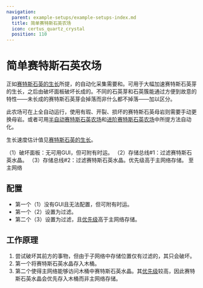```yaml
---
navigation:
  parent: example-setups/example-setups-index.md
  title: 简单赛特斯石英农场
  icon: certus_quartz_crystal
  position: 110
---
```


# 简单赛特斯石英农场

正如[赛特斯石英的生长](../ae2-mechanics/certus-growth.md)所提，<ItemLink id="certus_quartz_crystal" />的自动化采集需要<ItemLink id="annihilation_plane" />和<ItemLink id="storage_bus" />。<ItemLink id="growth_accelerator" />可用于大幅加速赛特斯石英芽的生长，之后由破坏面板破坏长成的<ItemLink id="quartz_cluster" />。不同的石英芽和石英簇能通过方便到故意的特性——未长成的赛特斯石英芽会掉落<ItemLink id="certus_quartz_dust" />而非什么都不掉落——加以区分。

此农场可在<ItemLink id="flawless_budding_quartz" />上全自动运行，使用有瑕、开裂、损坏的赛特斯石英母岩则需要手动更换母岩。或者可用[半自动赛特斯石英农场](semiauto-certus-farm.md)和[进阶赛特斯石英农场](advanced-certus-farm.md)中所提方法自动化。

生长速度估计值见[赛特斯石英的生长](../ae2-mechanics/certus-growth.md)。

<GameScene zoom="6" interactive={true}>
  <ImportStructure src="../assets/assemblies/simple_certus_farm.snbt" />

  <BoxAnnotation color="#dddddd" min="3.7 1 1" max="4 2 2">
        （1）破坏面板：无可用GUI，但可附有时运。
  </BoxAnnotation>

  <BoxAnnotation color="#dddddd" min="3 1 1" max="3.3 2 2">
        （2）存储总线#1：过滤赛特斯石英水晶。
        <ItemImage id="certus_quartz_crystal" scale="2" />
  </BoxAnnotation>

  <BoxAnnotation color="#dddddd" min="3 1 .7" max="2 2 1">
        （3）存储总线#2：过滤赛特斯石英水晶。优先级高于主网络存储。
        <ItemImage id="certus_quartz_crystal" scale="2" />
  </BoxAnnotation>

<DiamondAnnotation pos="1 0.5 0.5" color="#00ff00">
        至主网络
    </DiamondAnnotation>

  <IsometricCamera yaw="195" pitch="30" />
</GameScene>

## 配置

* 第一个<ItemLink id="annihilation_plane" />（1）没有GUI且无法配置，但可附有时运。
* 第一个<ItemLink id="storage_bus" />（2）设置为过滤<ItemLink id="certus_quartz_crystal" />。
* 第二个<ItemLink id="storage_bus" />（3）设置为过滤<ItemLink id="certus_quartz_crystal" />，且[优先级](../ae2-mechanics/import-export-storage.md#存储优先级)高于主网络存储。

## 工作原理

1. <ItemLink id="annihilation_plane" />尝试破坏其前方的事物，但由于子网络中存储位置仅有过滤<ItemLink id="certus_quartz_crystal" />的<ItemLink id="storage_bus" />，其只会破坏<ItemLink id="quartz_cluster" />。
2. 第一个<ItemLink id="storage_bus" />将赛特斯石英水晶存入木桶。
3. 第二个<ItemLink id="storage_bus" />使得主网络能够访问木桶中赛特斯石英水晶。其[优先级](../ae2-mechanics/import-export-storage.md#存储优先级)较高，因此赛特斯石英水晶会优先存入木桶而非主网络存储。
